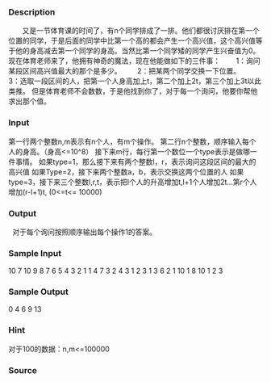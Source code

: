 
### Description

       又是一节体育课的时间了，有n个同学排成了一排。他们都很讨厌排在第一个位置的同学，于是后面的同学中比第一个高的都会产生一个高兴值，这个高兴值等于他的身高减去第一个同学的身高。当然比第一个同学矮的同学产生兴奋值为0。
现在体育老师来了，他拥有神奇的魔法，现在他能做如下的三件事：
       1：询问某段区间高兴值最大的那个是多少。
       2：把某两个同学交换一下位置。
       3：选取一段区间的人，把第一个人身高加上t，第二个加上2t，第三个加上3t以此类推。
但是体育老师不会数数，于是他找到你了，对于每一个询问，他要你帮他求出那个值。
### Input
第一行两个整数n,m表示有n个人，有m个操作。
第二行n个整数，顺序输入每个人的身高。（身高<=10^8）
接下来m行，每行第一个数位一个type表示是做哪一件事情。
如果type=1，那么接下来有两个整数l，r，表示询问这段区间的最大的高兴值
如果Type=2，接下来两个整数a，b，表示交换这两个位置的人
如果type=3，接下来三个整数l,r,t，表示把l个人的升高增加t,l+1个人增加2t…第r个人增加(r-l+1)t, (0<=t<= 10000)
### Output
 
对于每个询问按照顺序输出每个操作1的答案。
### Sample Input
10 7 
10 9 8 7 6 5 4 3 2 1 
1 4 7 
3 2 4 3 
1 2 3 
1 3 6 
2 1 10 
1 8 10 
1 2 3

### Sample Output
0
4
6
9
13

### Hint
对于100的数据：n,m<=100000

### Source
